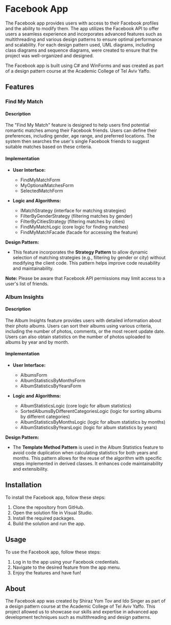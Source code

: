 # Facebook App

The Facebook app provides users with access to their Facebook profiles and the ability to modify them. The app utilizes the Facebook API to offer users a seamless experience and incorporates advanced features such as multithreading and various design patterns to ensure optimal performance and scalability. For each design pattern used, UML diagrams, including class diagrams and sequence diagrams, were created to ensure that the project was well-organized and designed.

The Facebook app is built using C# and WinForms and was created as part of a design pattern course at the Academic College of Tel Aviv Yaffo.

## Features

### Find My Match

#### Description
The "Find My Match" feature is designed to help users find potential romantic matches among their Facebook friends. Users can define their preferences, including gender, age range, and preferred locations. The system then searches the user's single Facebook friends to suggest suitable matches based on these criteria.

#### Implementation
- **User Interface:**
  - FindMyMatchForm
  - MyOptionalMatchesForm
  - SelectedMatchForm

- **Logic and Algorithms:**
  - IMatchStrategy (interface for matching strategies)
  - FilterByGenderStrategy (filtering matches by gender)
  - FilterByCitiesStrategy (filtering matches by cities)
  - FindMyMatchLogic (core logic for finding matches)
  - FindMyMatchFacade (facade for accessing the feature)

**Design Pattern:**
- This feature incorporates the **Strategy Pattern** to allow dynamic selection of matching strategies (e.g., filtering by gender or city) without modifying the client code. This pattern helps improve code reusability and maintainability.

**Note:** Please be aware that Facebook API permissions may limit access to a user's list of friends.

### Album Insights

#### Description
The Album Insights feature provides users with detailed information about their photo albums. Users can sort their albums using various criteria, including the number of photos, comments, or the most recent update date. Users can also obtain statistics on the number of photos uploaded to albums by year and by month.

#### Implementation
- **User Interface:**
  - AlbumsForm
  - AlbumStatisticsByMonthsForm
  - AlbumStatisticsByYearsForm

- **Logic and Algorithms:**
  - AlbumStatisticsLogic (core logic for album statistics)
  - SortedAlbumsByDifferentCategoriesLogic (logic for sorting albums by different categories)
  - AlbumStatisticsByMonthsLogic (logic for album statistics by months)
  - AlbumStatisticsByYearsLogic (logic for album statistics by years)

**Design Pattern:**
- The **Template Method Pattern** is used in the Album Statistics feature to avoid code duplication when calculating statistics for both years and months. This pattern allows for the reuse of the algorithm with specific steps implemented in derived classes. It enhances code maintainability and extensibility.

## Installation

To install the Facebook app, follow these steps:

1. Clone the repository from GitHub.
2. Open the solution file in Visual Studio.
3. Install the required packages.
4. Build the solution and run the app.

## Usage

To use the Facebook app, follow these steps:

1. Log in to the app using your Facebook credentials.
2. Navigate to the desired feature from the app menu.
3. Enjoy the features and have fun!

## About

The Facebook app was created by Shiraz Yom Tov and Ido Singer as part of a design pattern course at the Academic College of Tel Aviv Yaffo. This project allowed us to showcase our skills and expertise in advanced app development techniques such as multithreading and design patterns.
